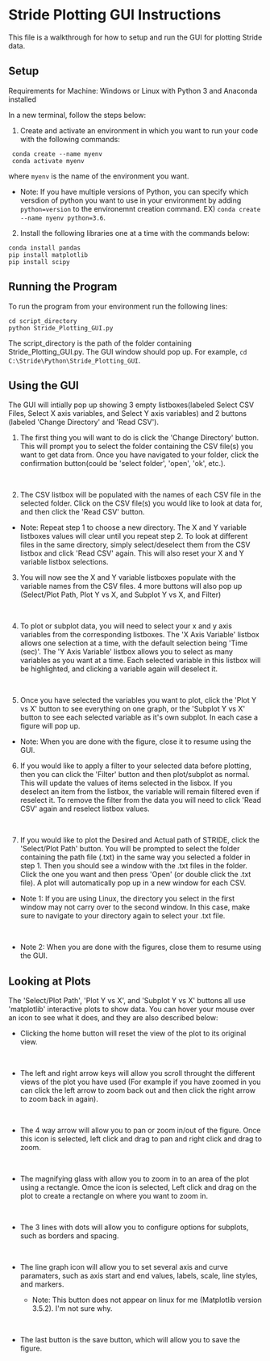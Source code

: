# Stride Plotting GUI Instructions

This file is a walkthrough for how to setup and run the GUI for plotting Stride data.

Setup
---
Requirements for Machine: Windows or Linux with Python 3 and Anaconda installed

In a new terminal, follow the steps below:
1. Create and activate an environment in which you want to run your code with the following commands:

```
 conda create --name myenv
 conda activate myenv
```
where `myenv` is the name of the environment you want. 

* Note: If you have multiple versions of Python, you can specify which versdion of python you want to use in your environment by adding `python=version` to the environemnt creation command. 
EX) `conda create --name nyenv python=3.6`.


2. Install the following libraries one at a time with the commands below:
  
```
conda install pandas
pip install matplotlib
pip install scipy
```

Running the Program
---
To run the program from your environment run the following lines: 
```
cd script_directory
python Stride_Plotting_GUI.py
```
The script_directory is the path of the folder containing Stride_Plotting_GUI.py. The GUI window should pop up. For example, `cd C:\Stride\Python\Stride_Plotting_GUI`.

Using the GUI
---
The GUI will intially pop up showing 3 empty listboxes(labeled Select CSV Files, Select X axis variables, and Select Y axis variables) and 2 buttons (labeled 'Change Directory' and 'Read CSV').

1. The first thing you will want to do is click the 'Change Directory' button. This will prompt you to select the folder containing the CSV file(s) you want to get data from. Once you have navigated to your folder, click the confirmation button(could be 'select folder', 'open', 'ok', etc.).
<br/>

2. The CSV listbox will be populated with the names of each CSV file in the selected folder. Click on the CSV file(s) you would like to look at data for, and then click the 'Read CSV' button.

* Note: Repeat step 1 to choose a new directory. The X and Y variable listboxes values will clear until you repeat step 2. To look at different files in the same directory, simply select/deselect them from the CSV listbox and click 'Read CSV' again. This will also reset your X and Y variable listbox selections.

3. You will now see the X and Y variable listboxes populate with the variable names from the CSV files. 4 more buttons will also pop up (Select/Plot Path, Plot Y vs X, and Subplot Y vs X, and Filter)
<br/>

4. To plot or subplot data, you will need to select your x and y axis variables from the corresponding listboxes. The 'X Axis Variable' listbox allows one selection at a time, with the default selection being 'Time (sec)'. The 'Y Axis Variable' listbox allows you to select as many variables as you want at a time. Each selected variable in this listbox will be highlighted, and clicking a variable again will deselect it. 
<br/>

5. Once you have selected the variables you want to plot, click the 'Plot Y vs X' button to see everything on one graph, or the 'Subplot Y vs X' button to see each selected variable as it's own subplot. In each case a figure will pop up.

* Note: When you are done with the figure, close it to resume using the GUI. 

6. If you would like to apply a filter to your selected data before plotting, then you can click the 'Filter' button and then plot/subplot as normal. This will update the values of items selected in the lisbox. If you deselect an item from the listbox, the variable will remain filtered even if reselect it. To remove the filter from the data you will need to click 'Read CSV' again and reselect listbox values. 
<br/> 

7. If you would like to plot the Desired and Actual path of STRIDE, click the 'Select/Plot Path' button. You will be prompted to select the folder containing the path file (.txt) in the same way you selected a folder in step 1. Then you should see a window with the .txt files in the folder. Click the one you want and then press 'Open' (or double click the .txt file). A plot will automatically pop up in a new window for each CSV. 

* Note 1: If you are using Linux, the directory you select in the first window may not carry over to the second window. In this case, make sure to navigate to your directory again to select your .txt file. 
<br/>

* Note 2: When you are done with the figures, close them to resume using the GUI.

Looking at Plots
---
The 'Select/Plot Path', 'Plot Y vs X', and 'Subplot Y vs X' buttons all use 'matplotlib' interactive plots to show data. You can hover your mouse over an icon to see what it does, and they are also described below:

- Clicking the home button will reset the view of the plot to its original view.
<br/>

- The left and right arrow keys will allow you scroll throught the different views of the plot you have used (For example if you have zoomed in you can click the left arrow to zoom back out and then click the right arrow to zoom back in again).
<br/>

- The 4 way arrow will allow you to pan or zoom in/out of the figure. Once this icon is selected, left click and drag to pan and right click and drag to zoom. 
<br/>

- The magnifying glass with allow you to zoom in to an area of the plot using a rectangle. Omce the icon is selected, Left click and drag on the plot to create a rectangle on where you want to zoom in.
<br/>

- The 3 lines with dots will allow you to configure options for subplots, such as borders and spacing.
<br/>

- The line graph icon will allow you to set several axis and curve paramaters, such as axis start and end values, labels, scale, line styles, and markers. 

    * Note: This button does not appear on linux for me (Matplotlib version 3.5.2). I'm not sure why.
<br/>

- The last button is the save button, which will allow you to save the figure.
